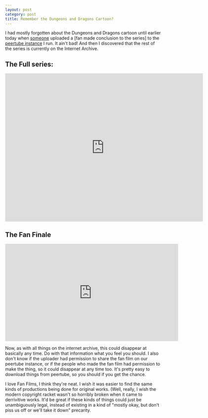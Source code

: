 ```yaml
---
layout: post
category: post
title: Remember the Dungeons and Dragons Cartoon?
---
```

I had mostly forgotten about the Dungeons and Dragons cartoon until earlier today when [someone](https://communitymedia.video/a/forgotten_futures/video-channels) uploaded a [fan made conclusion to the series] to the [peertube instance](https://communitymedia.video/w/r6uPCyEuoLQ75KR7EQegXq) I run. It ain't bad! And then I discovered that the rest of the series is currently on the Internet Archive. 

## The Full series: 

<iframe src="https://archive.org/embed/dungeons-dragons-1983" width="640" height="480" frameborder="0" webkitallowfullscreen="true" mozallowfullscreen="true" allowfullscreen></iframe>

## The Fan Finale

<iframe title="Dungeons &amp; Dragons Animated Series： Requiem The Final Episode (A fan made production)" width="560" height="315" src="https://communitymedia.video/videos/embed/cb38f272-1e4e-4300-b8b0-9ca304f44172" frameborder="0" allowfullscreen="" sandbox="allow-same-origin allow-scripts allow-popups allow-forms"></iframe>

Now, as with all things on the internet archive, this could disappear at basically any time. Do with that information what you feel you should. I also don't know if the uploader had permission to share the fan film on our peertube instance, or if the people who made the fan film had permission to make the thing, so it could disappear at any time too. It's pretty easy to download things from peertube, so you should if you get the chance. 

I love Fan Films, I think they're neat. I wish it was easier to find the same kinds of productions being done for original works. (Well, really, I wish the modern copyright racket wasn't so horribly broken when it came to derrivitive works. It'd be great if these kinds of things could just be unambiguously legal, instead of existing in a kind of "mostly okay, but don't piss us off or we'll take it down" precarity. 

